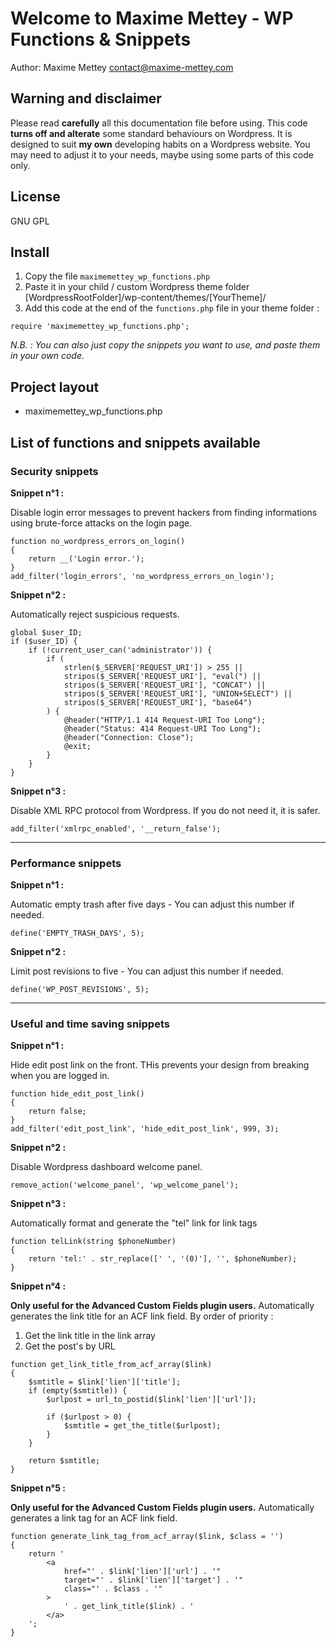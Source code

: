 # Welcome to Maxime Mettey - WP Functions & Snippets

Author: Maxime Mettey <contact@maxime-mettey.com>

## Warning and disclaimer

Please read **carefully** all this documentation file before using.
This code **turns off and alterate** some standard behaviours on Wordpress.
It is designed to suit **my own** developing habits on a Wordpress website.
You may need to adjust it to your needs, maybe using some parts of this code only.

## License

GNU GPL

## Install

1. Copy the file `maximemettey_wp_functions.php`
2. Paste it in your child / custom Wordpress theme folder [WordpressRootFolder]/wp-content/themes/[YourTheme]/
3. Add this code at the end of the `functions.php` file in your theme folder :   
```
require 'maximemettey_wp_functions.php';
```

*N.B. : You can also just copy the snippets you want to use, and paste them in your own code.*

## Project layout

- maximemettey_wp_functions.php

## List of functions and snippets available

### Security snippets

**Snippet n°1 :**

Disable login error messages to prevent hackers from finding informations using brute-force attacks on the login page.

```
function no_wordpress_errors_on_login()
{
    return __('Login error.');
}
add_filter('login_errors', 'no_wordpress_errors_on_login');
```

**Snippet n°2 :**

Automatically reject suspicious requests.

```
global $user_ID;
if ($user_ID) {
    if (!current_user_can('administrator')) {
        if (
            strlen($_SERVER['REQUEST_URI']) > 255 ||
            stripos($_SERVER['REQUEST_URI'], "eval(") ||
            stripos($_SERVER['REQUEST_URI'], "CONCAT") ||
            stripos($_SERVER['REQUEST_URI'], "UNION+SELECT") ||
            stripos($_SERVER['REQUEST_URI'], "base64")
        ) {
            @header("HTTP/1.1 414 Request-URI Too Long");
            @header("Status: 414 Request-URI Too Long");
            @header("Connection: Close");
            @exit;
        }
    }
}
```

**Snippet n°3 :**

Disable XML RPC protocol from Wordpress. If you do not need it, it is safer.

```
add_filter('xmlrpc_enabled', '__return_false');
```

---

### Performance snippets

**Snippet n°1 :**

Automatic empty trash after five days - You can adjust this number if needed.

```
define('EMPTY_TRASH_DAYS', 5);
```

**Snippet n°2 :**

Limit post revisions to five - You can adjust this number if needed.

```
define('WP_POST_REVISIONS', 5);
```

---

### Useful and time saving snippets

**Snippet n°1 :**  

Hide edit post link on the front. THis prevents your design from breaking when you are logged in.

```
function hide_edit_post_link()
{
    return false;
}
add_filter('edit_post_link', 'hide_edit_post_link', 999, 3);
```

**Snippet n°2 :**  

Disable Wordpress dashboard welcome panel.

```
remove_action('welcome_panel', 'wp_welcome_panel');
```

**Snippet n°3 :**  

Automatically format and generate the "tel" link for link tags

```
function telLink(string $phoneNumber)
{
    return 'tel:' . str_replace([' ', '(0)'], '', $phoneNumber);
}
```

**Snippet n°4 :**  

**Only useful for the Advanced Custom Fields plugin users.** Automatically generates the link title for an ACF link field. By order of priority :
1. Get the link title in the link array
2. Get the post's by URL

```
function get_link_title_from_acf_array($link)
{
    $smtitle = $link['lien']['title'];
    if (empty($smtitle)) {
        $urlpost = url_to_postid($link['lien']['url']);

        if ($urlpost > 0) {
            $smtitle = get_the_title($urlpost);
        }
    }

    return $smtitle;
}
```

**Snippet n°5 :**  

**Only useful for the Advanced Custom Fields plugin users.** Automatically generates a link tag for an ACF link field.

```
function generate_link_tag_from_acf_array($link, $class = '')
{
    return '
        <a
            href="' . $link['lien']['url'] . '"
            target="' . $link['lien']['target'] . '"
            class="' . $class . '"
        >
            ' . get_link_title($link) . '
        </a>
    ';
}
```